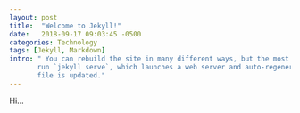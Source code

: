 ```yaml
---
layout: post
title:  "Welcome to Jekyll!"
date:   2018-09-17 09:03:45 -0500
categories: Technology
tags: [Jekyll, Markdown]
intro: " You can rebuild the site in many different ways, but the most common way is to 
       run `jekyll serve`, which launches a web server and auto-regenerates your site when a 
       file is updated."
---
```

Hi...